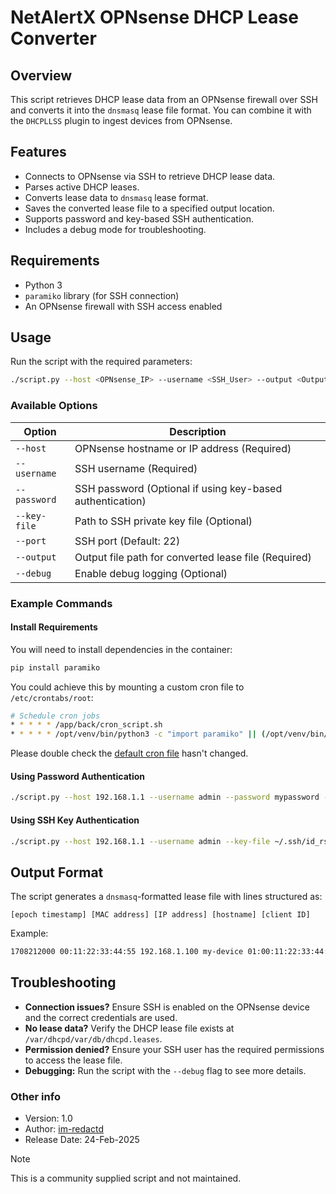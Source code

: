 # NetAlertX OPNsense DHCP Lease Converter

## Overview

This script retrieves DHCP lease data from an OPNsense firewall over SSH and converts it into the `dnsmasq` lease file format. You can combine it with the `DHCPLLSS` plugin to ingest devices from OPNsense.

## Features
- Connects to OPNsense via SSH to retrieve DHCP lease data.
- Parses active DHCP leases.
- Converts lease data to `dnsmasq` lease format.
- Saves the converted lease file to a specified output location.
- Supports password and key-based SSH authentication.
- Includes a debug mode for troubleshooting.

## Requirements
- Python 3
- `paramiko` library (for SSH connection)
- An OPNsense firewall with SSH access enabled

## Usage
Run the script with the required parameters:

```sh
./script.py --host <OPNsense_IP> --username <SSH_User> --output <Output_File>
```

### Available Options

| Option        | Description |
|--------------|-------------|
| `--host`     | OPNsense hostname or IP address (Required) |
| `--username` | SSH username (Required) |
| `--password` | SSH password (Optional if using key-based authentication) |
| `--key-file` | Path to SSH private key file (Optional) |
| `--port`     | SSH port (Default: 22) |
| `--output`   | Output file path for converted lease file (Required) |
| `--debug`    | Enable debug logging (Optional) |

### Example Commands

#### Install Requirements

You will need to install dependencies in the container:

```bash
pip install paramiko
```

You could achieve this by mounting a custom cron file to `/etc/crontabs/root`:

```bash
# Schedule cron jobs
* * * * * /app/back/cron_script.sh
* * * * * /opt/venv/bin/python3 -c "import paramiko" || (/opt/venv/bin/pip install paramiko >/dev/null 2>&1 && sed -i '/pip install paramiko/d' /etc/crontabs/root)
```

Please double check the [default cron file](https://github.com/jokob-sk/NetAlertX/blob/main/install/crontab) hasn't changed. 

#### Using Password Authentication
```sh
./script.py --host 192.168.1.1 --username admin --password mypassword --output /tmp/dnsmasq.leases
```

#### Using SSH Key Authentication
```sh
./script.py --host 192.168.1.1 --username admin --key-file ~/.ssh/id_rsa --output /tmp/dnsmasq.leases
```

## Output Format
The script generates a `dnsmasq`-formatted lease file with lines structured as:

```
[epoch timestamp] [MAC address] [IP address] [hostname] [client ID]
```

Example:
```sh
1708212000 00:11:22:33:44:55 192.168.1.100 my-device 01:00:11:22:33:44:55
```

## Troubleshooting

- **Connection issues?** Ensure SSH is enabled on the OPNsense device and the correct credentials are used.
- **No lease data?** Verify the DHCP lease file exists at `/var/dhcpd/var/db/dhcpd.leases`.
- **Permission denied?** Ensure your SSH user has the required permissions to access the lease file.
- **Debugging:** Run the script with the `--debug` flag to see more details.


### Other info

- Version: 1.0
- Author: [im-redactd](https://github.com/im-redactd)
- Release Date: 24-Feb-2025 

> [!NOTE]
> This is a community supplied script and not maintained. 